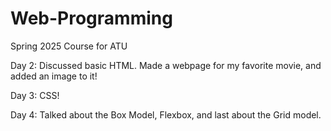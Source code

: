# Web-Programming
Spring 2025 Course for ATU

Day 2: Discussed basic HTML. Made a webpage for my favorite movie, and added an image to it!

Day 3: CSS!

Day 4: Talked about the Box Model, Flexbox, and last about the Grid model.